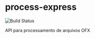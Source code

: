 # process-express
![Build Status](https://travis-ci.com/thiagocoppi/process-express.svg?branch=main)

API para processamento de arquivos OFX

